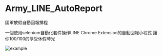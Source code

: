 # Army_LINE_AutoReport
國軍放假自動回報排程

一個使用selenium自動化套件操作LINE Chrome Extension的自動回報小程式
讓你100/100的享受休假時光

![example](https://user-images.githubusercontent.com/48814609/110164957-16700400-7e2d-11eb-9edd-e8589a7ff92b.PNG)
